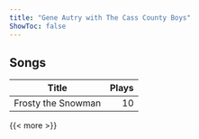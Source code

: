 ```yaml
---
title: "Gene Autry with The Cass County Boys"
ShowToc: false
---
```


## Songs
Title | Plays 
----- | -----: 
Frosty the Snowman | 10

{{< more >}}